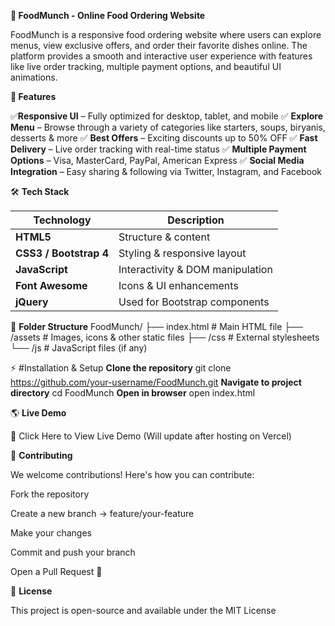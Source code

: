 **🍔 FoodMunch - Online Food Ordering Website**

FoodMunch is a responsive food ordering website where users can explore menus, view exclusive offers, and order their favorite dishes online. The platform provides a smooth and interactive user experience with features like live order tracking, multiple payment options, and beautiful UI animations.

**🚀 Features**

✅**Responsive UI** – Fully optimized for desktop, tablet, and mobile
✅ **Explore Menu** – Browse through a variety of categories like starters, soups, biryanis, desserts & more
✅ **Best Offers** – Exciting discounts up to 50% OFF
✅ **Fast Delivery** – Live order tracking with real-time status
✅ **Multiple Payment Options** – Visa, MasterCard, PayPal, American Express
✅ **Social Media Integration** – Easy sharing & following via Twitter, Instagram, and Facebook

🛠️ **Tech Stack**

| Technology             | Description                      |
| ---------------------- | -------------------------------- |
| **HTML5**              | Structure & content              |
| **CSS3 / Bootstrap 4** | Styling & responsive layout      |
| **JavaScript**         | Interactivity & DOM manipulation |
| **Font Awesome**       | Icons & UI enhancements          |
| **jQuery**             | Used for Bootstrap components    |

📂 **Folder Structure**
FoodMunch/
├── index.html          # Main HTML file
├── /assets             # Images, icons & other static files
├── /css                # External stylesheets
└── /js                 # JavaScript files (if any)

⚡ #Installation & Setup
**Clone the repository**
git clone https://github.com/your-username/FoodMunch.git
**Navigate to project directory**
cd FoodMunch
**Open in browser**
open index.html

🌎 **Live Demo**

🚀 Click Here to View Live Demo
 (Will update after hosting on Vercel)

 🤝 **Contributing**

We welcome contributions! Here's how you can contribute:

Fork the repository

Create a new branch → feature/your-feature

Make your changes

Commit and push your branch

Open a Pull Request 🎉

📜 **License**

This project is open-source and available under the MIT License

